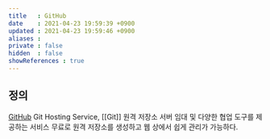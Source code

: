 ```yaml
---
title   : GitHub 
date    : 2021-04-23 19:59:39 +0900
updated : 2021-04-23 19:59:46 +0900
aliases : 
private : false
hidden  : false
showReferences : true
---
```


## 정의 
[GitHub](https://github.com)
Git Hosting Service, [[Git]] 원격 저장소 서버 임대 및 다양한 협업 도구를 제공하는 서비스
무료로 원격 저장소를 생성하고 웹 상에서 쉽게 관리가 가능하다.  



